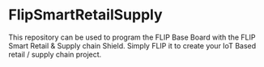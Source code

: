 # FlipSmartRetailSupply
This repository can be used to program the FLIP Base Board with the FLIP Smart Retail &amp; Supply chain Shield. Simply FLIP it to create your IoT Based retail / supply chain project.
